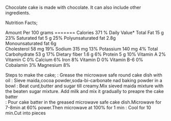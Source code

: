 Chocolate cake is made with chocolate. It can also include other ingredients.

                         

Nutrition Facts;

Amount Per 100 grams  =======   Calories 371
                                                  % Daily Value*
Total Fat 15 g                                      	23%
Saturated fat 5 g	                                    25%
Polyunsaturated fat                                     2.8g	
Monounsaturated fat                                     6g	
Cholesterol 58 mg	                                    19%
Sodium 315 mg	                                        13%
Potassium 140 mg	                                    4%
Total Carbohydrate 53 g	                                17%
Dietary fiber 1.6 g                                 	6%
Protein 5 g                                         	10%
Vitamin A	                                            2%
Vitamin C	                                            0%
Calcium	                                                6%
Iron	                                                8%
Vitamin D	                                            0%
Vitamin B-6                                            	0%
Cobalamin	                                            3%
Magnesium	                                            8%


Steps to make the cake;
: Grease the microwave safe round cake dish with oil
: Sieve maida,cocoa powder,soda-bi-carbonate nad baking powder in a bowl
: Beat curd,butter and sugar till creamy.Mix sieved maida mixture with the          beaten sugar mixture. Add milk and mix it gradually to preapre the cake batter   
: Pour cake batter in the greased microwave safe cake dish.Microwave for 7-8min at
  60% power.Then microwave at 100% for 1 min
: Cool for 10 min.Cut into pieces